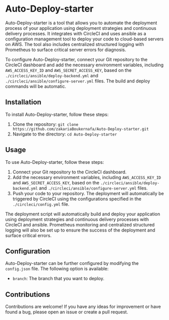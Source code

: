 # Auto-Deploy-starter

Auto-Deploy-starter is a tool that allows you to automate the deployment process of your application using deployment strategies and continuous delivery processes. It integrates with CircleCI and uses ansible as a configuration management tool to deploy your code to cloud-based servers on AWS. The tool also includes centralized structured logging with Prometheus to surface critical server errors for diagnosis.

To configure Auto-Deploy-starter, connect your Git repository to the CircleCI dashboard and add the necessary environment variables, including `AWS_ACCESS_KEY_ID` and `AWS_SECRET_ACCESS_KEY`, based on the `./circleci/ansible/deploy-backend.yml` and `./circleci/ansible/configure-server.yml` files. The build and deploy commands will be automatic.

## Installation

To install Auto-Deploy-starter, follow these steps:

1.  Clone the repository: `git clone https://github.com/zakariaBoukernafa/Auto-Deploy-starter.git`
2.  Navigate to the directory: `cd Auto-Deploy-starter`

## Usage

To use Auto-Deploy-starter, follow these steps:

1.  Connect your Git repository to the CircleCI dashboard.
2.  Add the necessary environment variables, including `AWS_ACCESS_KEY_ID` and `AWS_SECRET_ACCESS_KEY`, based on the `./circleci/ansible/deploy-backend.yml` and `./circleci/ansible/configure-server.yml` files.
3.  Push your code to your repository. The deployment will automatically be triggered by CircleCI using the configurations specified in the `./circleci/config.yml` file.

The deployment script will automatically build and deploy your application using deployment strategies and continuous delivery processes with CircleCI and ansible. Prometheus monitoring and centralized structured logging will also be set up to ensure the success of the deployment and surface critical errors.

## Configuration

Auto-Deploy-starter can be further configured by modifying the `config.json` file. The following option is available:

- `branch`: The branch that you want to deploy.

## Contributions

Contributions are welcome! If you have any ideas for improvement or have found a bug, please open an issue or create a pull request.
